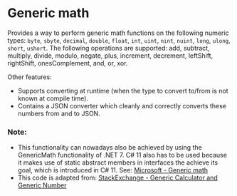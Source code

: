 # Generic math

Provides a way to perform generic math functions on the following numeric types: `byte`, `sbyte`, `decimal`, `double`, `float`, `int`, `uint`, `nint`, `nuint`, `long`, `ulong`, `short`, `ushort`. The following operations are supported: add, subtract, multiply, divide, modulo, negate, plus, increment, decrement, leftShift, rightShift, onesComplement, and, or, xor.

Other features:
- Supports converting at runtime (when the type to convert to/from is not known at compile time). 
- Contains a JSON converter which cleanly and correctly converts these numbers from and to JSON.


### Note:
- This functionality can nowadays also be achieved by using the GenericMath functionality of .NET 7. C# 11 also has to be used because it makes use of static abstract members in interfaces the achieve its goal, which is introduced in C# 11. See: [Microsoft - Generic math](https://learn.microsoft.com/en-us/dotnet/standard/generics/math)
- This code is adapted from: [StackExchange - Generic Calculator and Generic Number](https://codereview.stackexchange.com/questions/26022/generic-calculator-and-generic-number)

